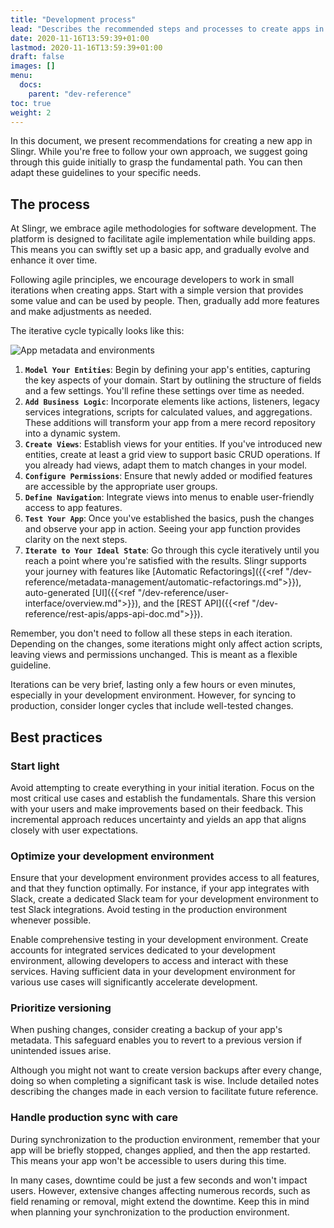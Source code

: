 ```yaml
---
title: "Development process"
lead: "Describes the recommended steps and processes to create apps in Slingr."
date: 2020-11-16T13:59:39+01:00
lastmod: 2020-11-16T13:59:39+01:00
draft: false
images: []
menu:
  docs:
    parent: "dev-reference"
toc: true
weight: 2
---
```


In this document, we present recommendations for creating a new app in Slingr. While you're free to follow your own approach, we suggest going through this guide initially to grasp the fundamental path. You can then adapt these guidelines to your specific needs.

## **The process**

At Slingr, we embrace agile methodologies for software development. The platform is designed to facilitate agile implementation while building apps. This means you can swiftly set up a basic app, and gradually evolve and enhance it over time.

Following agile principles, we encourage developers to work in small iterations when creating apps. Start with a simple version that provides some value and can be used by people. Then, gradually add more features and make adjustments as needed.

The iterative cycle typically looks like this:

![App metadata and environments]({{site.baseurl}}/images/vendor/platform-ref/development-process1.png)

1. **`Model Your Entities`**: Begin by defining your app's entities, capturing the key aspects of your domain. Start by outlining the structure of fields and a few settings. You'll refine these settings over time as needed.
2. **`Add Business Logic`**: Incorporate elements like actions, listeners, legacy services integrations, scripts for calculated values, and aggregations. These additions will transform your app from a mere record repository into a dynamic system.
3. **`Create Views`**: Establish views for your entities. If you've introduced new entities, create at least a grid view to support basic CRUD operations. If you already had views, adapt them to match changes in your model.
4. **`Configure Permissions`**: Ensure that newly added or modified features are accessible by the appropriate user groups.
5. **`Define Navigation`**: Integrate views into menus to enable user-friendly access to app features.
6. **`Test Your App`**: Once you've established the basics, push the changes and observe your app in action. Seeing your app function provides clarity on the next steps.
7. **`Iterate to Your Ideal State`**: Go through this cycle iteratively until you reach a point where you're satisfied with the results. Slingr supports your journey with features like [Automatic Refactorings]({{<ref "/dev-reference/metadata-management/automatic-refactorings.md">}}), auto-generated [UI]({{<ref "/dev-reference/user-interface/overview.md">}}), and the [REST API]({{<ref "/dev-reference/rest-apis/apps-api-doc.md">}}).

Remember, you don't need to follow all these steps in each iteration. Depending on the changes, some iterations might only affect action scripts, leaving views and permissions unchanged. This is meant as a flexible guideline.

Iterations can be very brief, lasting only a few hours or even minutes, especially in your development environment. However, for syncing to production, consider longer cycles that include well-tested changes.

## **Best practices**

### Start light

Avoid attempting to create everything in your initial iteration. Focus on the most critical use cases and establish the fundamentals. Share this version with your users and make improvements based on their feedback. This incremental approach reduces uncertainty and yields an app that aligns closely with user expectations.

### Optimize your development environment

Ensure that your development environment provides access to all features, and that they function optimally. For instance, if your app integrates with Slack, create a dedicated Slack team for your development environment to test Slack integrations. Avoid testing in the production environment whenever possible.

Enable comprehensive testing in your development environment. Create accounts for integrated services dedicated to your development environment, allowing developers to access and interact with these services. Having sufficient data in your development environment for various use cases will significantly accelerate development.

### Prioritize versioning

When pushing changes, consider creating a backup of your app's metadata. This safeguard enables you to revert to a previous version if unintended issues arise.

Although you might not want to create version backups after every change, doing so when completing a significant task is wise. Include detailed notes describing the changes made in each version to facilitate future reference.

### Handle production sync with care

During synchronization to the production environment, remember that your app will be briefly stopped, changes applied, and then the app restarted. This means your app won't be accessible to users during this time.

In many cases, downtime could be just a few seconds and won't impact users. However, extensive changes affecting numerous records, such as field renaming or removal, might extend the downtime. Keep this in mind when planning your synchronization to the production environment.